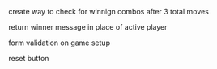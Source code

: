 create way to check for winnign combos after 3 total moves

return winner message in place of active player

form validation on game setup

reset button
